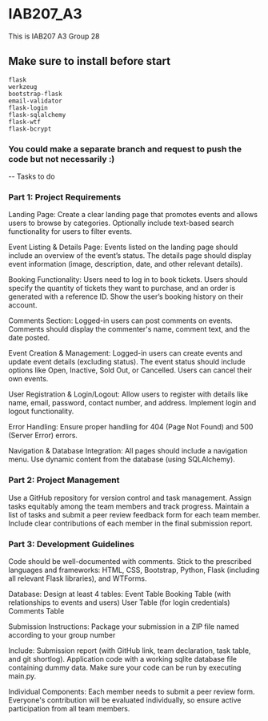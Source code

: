 # IAB207_A3
This is IAB207 A3 Group 28

## Make sure to install before start 
```
flask
werkzeug
bootstrap-flask
email-validator
flask-login
flask-sqlalchemy
flask-wtf
flask-bcrypt
```

### You could make a separate branch and request to push the code but not necessarily :)





-- Tasks to do
### Part 1: Project Requirements
Landing Page:
Create a clear landing page that promotes events and allows users to browse by categories.
Optionally include text-based search functionality for users to filter events.

Event Listing & Details Page:
Events listed on the landing page should include an overview of the event’s status.
The details page should display event information (image, description, date, and other relevant details).

Booking Functionality:
Users need to log in to book tickets.
Users should specify the quantity of tickets they want to purchase, and an order is generated with a reference ID.
Show the user’s booking history on their account.

Comments Section:
Logged-in users can post comments on events.
Comments should display the commenter's name, comment text, and the date posted.

Event Creation & Management:
Logged-in users can create events and update event details (excluding status).
The event status should include options like Open, Inactive, Sold Out, or Cancelled.
Users can cancel their own events.

User Registration & Login/Logout:
Allow users to register with details like name, email, password, contact number, and address.
Implement login and logout functionality.

Error Handling:
Ensure proper handling for 404 (Page Not Found) and 500 (Server Error) errors.

Navigation & Database Integration:
All pages should include a navigation menu.
Use dynamic content from the database (using SQLAlchemy).

### Part 2: Project Management
Use a GitHub repository for version control and task management. Assign tasks equitably among the team members and track progress.
Maintain a list of tasks and submit a peer review feedback form for each team member.
Include clear contributions of each member in the final submission report.

### Part 3: Development Guidelines
Code should be well-documented with comments.
Stick to the prescribed languages and frameworks: HTML, CSS, Bootstrap, Python, Flask (including all relevant Flask libraries), and WTForms.

Database:
Design at least 4 tables:
Event Table
Booking Table (with relationships to events and users)
User Table (for login credentials)
Comments Table

Submission Instructions:
Package your submission in a ZIP file named according to your group number

Include:
Submission report (with GitHub link, team declaration, task table, and git shortlog).
Application code with a working sqlite database file containing dummy data.
Make sure your code can be run by executing main.py.

Individual Components:
Each member needs to submit a peer review form.
Everyone's contribution will be evaluated individually, so ensure active participation from all team members.
